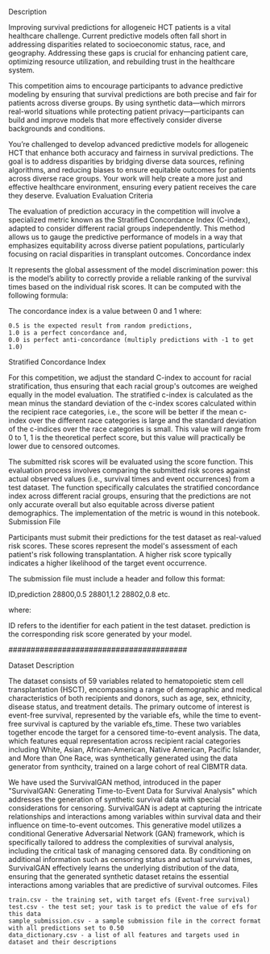 Description

Improving survival predictions for allogeneic HCT patients is a vital healthcare challenge. Current predictive models often fall short in addressing disparities related to socioeconomic status, race, and geography. Addressing these gaps is crucial for enhancing patient care, optimizing resource utilization, and rebuilding trust in the healthcare system.

This competition aims to encourage participants to advance predictive modeling by ensuring that survival predictions are both precise and fair for patients across diverse groups. By using synthetic data—which mirrors real-world situations while protecting patient privacy—participants can build and improve models that more effectively consider diverse backgrounds and conditions.

You’re challenged to develop advanced predictive models for allogeneic HCT that enhance both accuracy and fairness in survival predictions. The goal is to address disparities by bridging diverse data sources, refining algorithms, and reducing biases to ensure equitable outcomes for patients across diverse race groups. Your work will help create a more just and effective healthcare environment, ensuring every patient receives the care they deserve.
Evaluation
Evaluation Criteria

The evaluation of prediction accuracy in the competition will involve a specialized metric known as the Stratified Concordance Index (C-index), adapted to consider different racial groups independently. This method allows us to gauge the predictive performance of models in a way that emphasizes equitability across diverse patient populations, particularly focusing on racial disparities in transplant outcomes.
Concordance index

It represents the global assessment of the model discrimination power: this is the model’s ability to correctly provide a reliable ranking of the survival times based on the individual risk scores. It can be computed with the following formula:

The concordance index is a value between 0 and 1 where:

    0.5 is the expected result from random predictions,
    1.0 is a perfect concordance and,
    0.0 is perfect anti-concordance (multiply predictions with -1 to get 1.0)

Stratified Concordance Index

For this competition, we adjust the standard C-index to account for racial stratification, thus ensuring that each racial group's outcomes are weighed equally in the model evaluation. The stratified c-index is calculated as the mean minus the standard deviation of the c-index scores calculated within the recipient race categories, i.e., the score will be better if the mean c-index over the different race categories is large and the standard deviation of the c-indices over the race categories is small. This value will range from 0 to 1, 1 is the theoretical perfect score, but this value will practically be lower due to censored outcomes.

The submitted risk scores will be evaluated using the score function. This evaluation process involves comparing the submitted risk scores against actual observed values (i.e., survival times and event occurrences) from a test dataset. The function specifically calculates the stratified concordance index across different racial groups, ensuring that the predictions are not only accurate overall but also equitable across diverse patient demographics.
The implementation of the metric is wound in this notebook.
Submission File

Participants must submit their predictions for the test dataset as real-valued risk scores. These scores represent the model's assessment of each patient's risk following transplantation. A higher risk score typically indicates a higher likelihood of the target event occurrence.

The submission file must include a header and follow this format:

ID,prediction
28800,0.5
28801,1.2
28802,0.8
etc.

where:

ID refers to the identifier for each patient in the test dataset.
prediction is the corresponding risk score generated by your model.


########################################

Dataset Description

The dataset consists of 59 variables related to hematopoietic stem cell transplantation (HSCT), encompassing a range of demographic and medical characteristics of both recipients and donors, such as age, sex, ethnicity, disease status, and treatment details. The primary outcome of interest is event-free survival, represented by the variable efs, while the time to event-free survival is captured by the variable efs_time. These two variables together encode the target for a censored time-to-event analysis. The data, which features equal representation across recipient racial categories including White, Asian, African-American, Native American, Pacific Islander, and More than One Race, was synthetically generated using the data generator from synthcity, trained on a large cohort of real CIBMTR data.

We have used the SurvivalGAN method, introduced in the paper "SurvivalGAN: Generating Time-to-Event Data for Survival Analysis" which addresses the generation of synthetic survival data with special considerations for censoring. SurvivalGAN is adept at capturing the intricate relationships and interactions among variables within survival data and their influence on time-to-event outcomes. This generative model utilizes a conditional Generative Adversarial Network (GAN) framework, which is specifically tailored to address the complexities of survival analysis, including the critical task of managing censored data. By conditioning on additional information such as censoring status and actual survival times, SurvivalGAN effectively learns the underlying distribution of the data, ensuring that the generated synthetic dataset retains the essential interactions among variables that are predictive of survival outcomes.
Files

    train.csv - the training set, with target efs (Event-free survival)
    test.csv - the test set; your task is to predict the value of efs for this data
    sample_submission.csv - a sample submission file in the correct format with all predictions set to 0.50
    data_dictionary.csv - a list of all features and targets used in dataset and their descriptions
